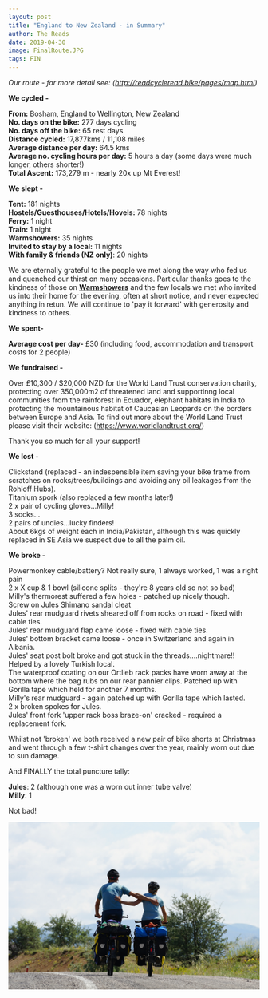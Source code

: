 ```yaml
---
layout: post
title: "England to New Zealand - in Summary"
author: The Reads
date: 2019-04-30
image: FinalRoute.JPG
tags: FIN    
---
```


*Our route - for more detail see: (http://readcycleread.bike/pages/map.html)*      

**We cycled -**  

**From:** Bosham, England to Wellington, New Zealand  
**No. days on the bike:** 277 days cycling  
**No. days off the bike:** 65 rest days  
**Distance cycled:** 17,877kms / 11,108 miles  
**Average distance per day:** 64.5 kms   
**Average no. cycling hours per day:** 5 hours a day (some days were much longer, others shorter!)  
**Total Ascent:** 173,279 m - nearly 20x up Mt Everest!  

**We slept -**  

**Tent:** 181 nights  
**Hostels/Guesthouses/Hotels/Hovels:** 78 nights  
**Ferry:** 1 night  
**Train:** 1 night  
**Warmshowers:** 35 nights  
**Invited to stay by a local:**  11 nights  
**With family & friends (NZ only)**: 20 nights  

We are eternally grateful to the people we met along the way who fed us and quenched our thirst on many occasions. Particular thanks goes to the kindness of those on [**Warmshowers**](https://www.warmshowers.org) and the few locals we met who invited us into their home for the evening, often at short notice, and never expected anything in retun.  We will continue to 'pay it forward' with generosity and kindness to others.  

**We spent-**  

**Average cost per day-**  £30 (including food, accommodation and transport costs for 2 people)  

**We fundraised -**  

Over £10,300 / $20,000 NZD for the World Land Trust conservation charity, protecting over 350,000m2 of threatened land and supportinng local communities from the rainforest in Ecuador, elephant habitats in India to protecting the mountainous habitat of Caucasian Leopards on the borders between Europe and Asia. To find out more about the World Land Trust please visit their website: (https://www.worldlandtrust.org/)  

Thank you so much for all your support!  

**We lost -**  

Clickstand  (replaced - an indespensible item saving your bike frame from scratches on rocks/trees/buildings and avoiding any oil leakages from the Rohloff Hubs).  
Titanium spork (also replaced a few months later!)  
2 x pair of cycling gloves...Milly!  
3 socks...  
2 pairs of undies...lucky finders!  
About 6kgs of weight each in India/Pakistan, although this was quickly replaced in SE Asia we suspect due to all the palm oil.

**We broke -**  

Powermonkey cable/battery? Not really sure, 1 always worked, 1 was a right pain  
2 x X cup & 1 bowl (silicone splits - they're 8 years old so not so bad)  
Milly's thermorest suffered a few holes - patched up nicely though.   
Screw on Jules Shimano sandal cleat   
Jules' rear mudguard rivets sheared off from rocks on road - fixed with cable ties.  
Jules' rear mudguard flap came loose - fixed with cable ties.  
Jules' bottom bracket came loose - once in Switzerland and again in Albania.  
Jules' seat post bolt broke and got stuck in the threads....nightmare!! Helped by a lovely Turkish local.  
The waterproof coating on our Ortlieb rack packs have worn away at the bottom where the bag rubs on our rear pannier clips. Patched up with Gorilla tape which held for another 7 months.  
Milly's rear mudguard - again patched up with Gorilla tape which lasted.  
2 x broken spokes for Jules.  
Jules' front fork 'upper rack boss braze-on' cracked - required a replacement fork.  

Whilst not 'broken' we both received a new pair of bike shorts at Christmas and went through a few t-shirt changes over the year, mainly worn out due to sun damage.  

And FINALLY the total puncture tally:  

**Jules**: 2  (although one was a worn out inner tube valve)  
**Milly**: 1   

Not bad! 


![FinalPic](assets/img/FinalPic.jpg)  



